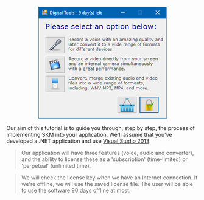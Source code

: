 <p align="center">
<img src="/images/digitaltools-all-features.png">
</p>

Our aim of this tutorial is to guide you through, step by step, the process of
implementing SKM into your application. We'll assume that you've developed a .NET application
and use <a href="https://www.visualstudio.com/en-us/products/visual-studio-community-vs.aspx" target="_blank">Visual Studio 2013</a>.

> Our application will have three features (voice, audio and converter), and  the ability to license these as a
'subscription' (time-limited) or 'perpetual' (unlimited time).

> We will check the license key when we have an Internet connection. If we're offline, we will
use the saved license file. The user will be able to use the software 90 days offline at most.

